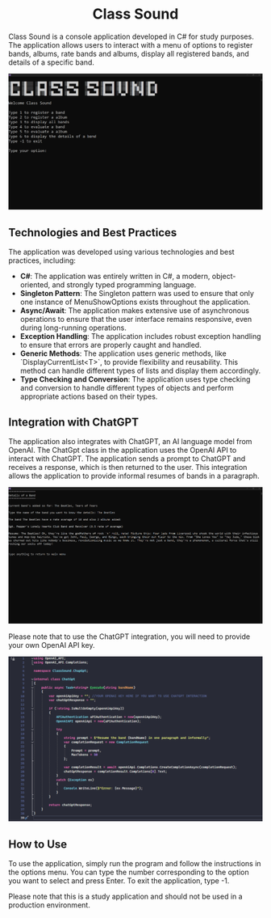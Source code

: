 <h1 align="center">Class Sound</h1>

<p>Class Sound is a console application developed in C# for study purposes. The application allows users to interact with a menu of options to register bands, albums, rate bands and albums, display all registered bands, and details of a specific band.</p>

<img src="assets/mainSection.png">

<h2>Technologies and Best Practices</h2>
<p>The application was developed using various technologies and best practices, including:</p>
<ul>
    <li><strong>C#</strong>: The application was entirely written in C#, a modern, object-oriented, and strongly typed programming language.</li>
    <li><strong>Singleton Pattern</strong>: The Singleton pattern was used to ensure that only one instance of MenuShowOptions exists throughout the application.</li>
    <li><strong>Async/Await</strong>: The application makes extensive use of asynchronous operations to ensure that the user interface remains responsive, even during long-running operations.</li>
    <li><strong>Exception Handling</strong>: The application includes robust exception handling to ensure that errors are properly caught and handled.</li>
    <li><strong>Generic Methods</strong>: The application uses generic methods, like `DisplayCurrentList&lt;T&gt;`, to provide flexibility and reusability. This method can handle different types of lists and display them accordingly.</li>
    <li><strong>Type Checking and Conversion</strong>: The application uses type checking and conversion to handle different types of objects and perform appropriate actions based on their types.</li>
</ul>

<h2>Integration with ChatGPT</h2>
<p>The application also integrates with ChatGPT, an AI language model from OpenAI. The ChatGpt class in the application uses the OpenAI API to interact with ChatGPT. The application sends a prompt to ChatGPT and receives a response, which is then returned to the user. This integration allows the application to provide informal resumes of bands in a paragraph.</p>
<img src="assets/detailsSection.png">
<p>Please note that to use the ChatGPT integration, you will need to provide your own OpenAI API key.</p>
<img src="assets/chatGPTSettings.png">

<h2>How to Use</h2>
<p>To use the application, simply run the program and follow the instructions in the options menu. You can type the number corresponding to the option you want to select and press Enter. To exit the application, type -1.</p>
<p>Please note that this is a study application and should not be used in a production environment.</p>